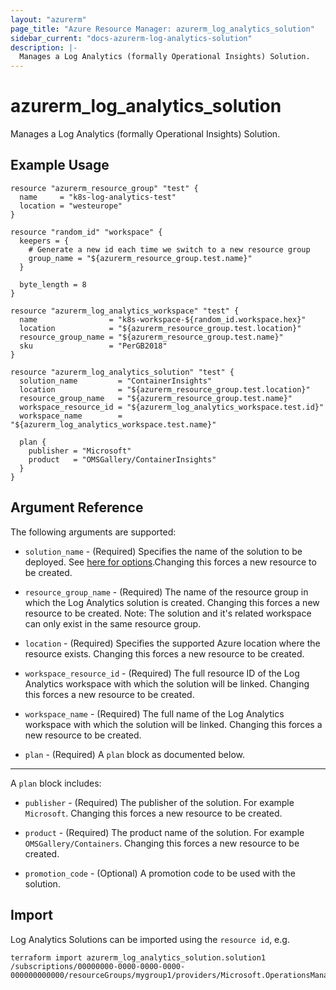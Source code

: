 ```yaml
---
layout: "azurerm"
page_title: "Azure Resource Manager: azurerm_log_analytics_solution"
sidebar_current: "docs-azurerm-log-analytics-solution"
description: |-
  Manages a Log Analytics (formally Operational Insights) Solution.
---
```


# azurerm_log_analytics_solution

Manages a Log Analytics (formally Operational Insights) Solution.

## Example Usage

```hcl
resource "azurerm_resource_group" "test" {
  name     = "k8s-log-analytics-test"
  location = "westeurope"
}

resource "random_id" "workspace" {
  keepers = {
    # Generate a new id each time we switch to a new resource group
    group_name = "${azurerm_resource_group.test.name}"
  }

  byte_length = 8
}

resource "azurerm_log_analytics_workspace" "test" {
  name                = "k8s-workspace-${random_id.workspace.hex}"
  location            = "${azurerm_resource_group.test.location}"
  resource_group_name = "${azurerm_resource_group.test.name}"
  sku                 = "PerGB2018"
}

resource "azurerm_log_analytics_solution" "test" {
  solution_name         = "ContainerInsights"
  location              = "${azurerm_resource_group.test.location}"
  resource_group_name   = "${azurerm_resource_group.test.name}"
  workspace_resource_id = "${azurerm_log_analytics_workspace.test.id}"
  workspace_name        = "${azurerm_log_analytics_workspace.test.name}"

  plan {
    publisher = "Microsoft"
    product   = "OMSGallery/ContainerInsights"
  }
}
```

## Argument Reference

The following arguments are supported:

* `solution_name` - (Required) Specifies the name of the solution to be deployed. See [here for options](https://docs.microsoft.com/en-us/azure/log-analytics/log-analytics-add-solutions).Changing this forces a new resource to be created.

* `resource_group_name` - (Required) The name of the resource group in which the Log Analytics solution is created. Changing this forces a new resource to be created. Note: The solution and it's related workspace can only exist in the same resource group.

* `location` - (Required) Specifies the supported Azure location where the resource exists. Changing this forces a new resource to be created.

* `workspace_resource_id` - (Required) The full resource ID of the Log Analytics workspace with which the solution will be linked. Changing this forces a new resource to be created.

* `workspace_name` - (Required) The full name of the Log Analytics workspace with which the solution will be linked. Changing this forces a new resource to be created.

* `plan` - (Required) A `plan` block as documented below.

---

A `plan` block includes:

* `publisher` - (Required) The publisher of the solution. For example `Microsoft`. Changing this forces a new resource to be created.

* `product` - (Required) The product name of the solution. For example `OMSGallery/Containers`. Changing this forces a new resource to be created.

* `promotion_code` - (Optional) A promotion code to be used with the solution.

## Import

Log Analytics Solutions can be imported using the `resource id`, e.g.

```shell
terraform import azurerm_log_analytics_solution.solution1 /subscriptions/00000000-0000-0000-0000-000000000000/resourceGroups/mygroup1/providers/Microsoft.OperationsManagement/solutions/solution1
```

